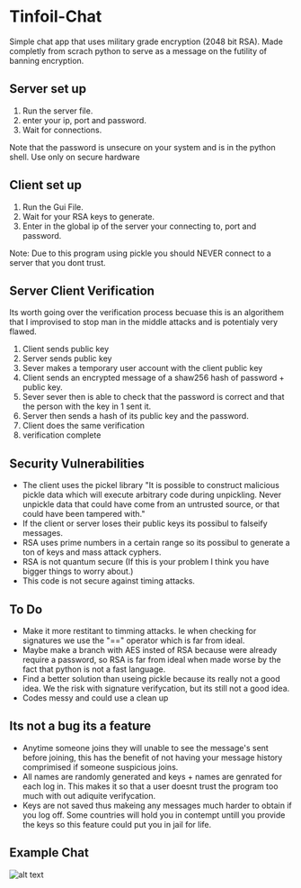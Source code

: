 # Tinfoil-Chat
Simple chat app that uses military grade encryption (2048 bit RSA). Made completly from scrach python to serve as a message on the futility of banning encryption.


## Server set up

1) Run the server file.
2) enter your ip, port and password.
3) Wait for connections.

Note that the password is unsecure on your system and is in the python shell. Use only on secure hardware



## Client set up

1) Run the Gui File.
2) Wait for your RSA keys to generate.
3) Enter in the global ip of the server your connecting to, port and password.

Note: Due to this program using pickle you should NEVER connect to a server that you dont trust.


## Server Client Verification 

Its worth going over the verification process becuase this is an algorithem that I improvised to stop man in the middle attacks and is potentialy very flawed.

1. Client sends public key
2. Server sends public key
3. Sever makes a temporary user account with the client public key
4. Client sends an encrypted message of a shaw256 hash of password + public key. 
5. Sever sever then is able to check that the password is correct and that the person with the key in 1 sent it.
6. Server then sends a hash of its public key and the password.
7. Client does the same verification
8. verification complete



## Security Vulnerabilities 

* The client uses the pickel library "It is possible to construct malicious pickle data which will execute arbitrary code during unpickling. Never unpickle data that could have come from an untrusted source, or that could have been tampered with."
* If the client or server loses their public keys its possibul to falseify messages. 
* RSA uses prime numbers in a certain range so its possibul to generate a ton of keys and mass attack cyphers.
* RSA is not quantum secure (If this is your problem I think you have bigger things to worry about.)
* This code is not secure against timing attacks.


## To Do
* Make it more restitant to timming attacks. Ie when checking for signatures we use the  "=="  operator which is far from ideal.
* Maybe make a branch with AES insted of RSA because were already require a password, so RSA is far from ideal when made worse by the fact that python is not a fast language. 
* Find a better solution than useing pickle because its really not a good idea. We the risk with signature verifycation, but its still not a good idea.
* Codes messy and could use a clean up


## Its not a bug its a feature 

* Anytime someone joins they will unable to see the message's sent before joining, this has the benefit of not having your message history comprimised if someone suspicious joins.
* All names are randomly generated and keys + names are genrated for each log in. This makes it so that a user doesnt trust the program too much with out adiquite verifycation.
* Keys are not saved thus makeing any messages much harder to obtain if you log off. Some countries will hold you in contempt untill you provide the keys so this feature could put you in jail for life. 




## Example Chat
![alt text](https://i.imgur.com/yAv1Ynx.png)













